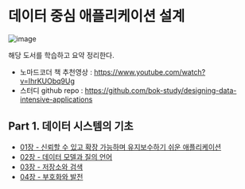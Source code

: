 # 데이터 중심 애플리케이션 설계

![image](https://github.com/dhkdn9192/data_engineer_career/assets/11307388/89f5201a-d1e7-42e6-92df-731c04338323)

해당 도서를 학습하고 요약 정리한다.
* 노마드코더 책 추천영상 : https://www.youtube.com/watch?v=IhrKUObq9Ug
* 스터디 github repo : https://github.com/bok-study/designing-data-intensive-applications


## Part 1. 데이터 시스템의 기초

* [01장 - 신뢰할 수 있고 확장 가능하며 유지보수하기 쉬운 애플리케이션](ch01.md)
* [02장 - 데이터 모델과 질의 언어](ch02.md)
* [03장 - 저장소와 검색](ch03.md)
* [04장 - 부호화와 발전](ch04.md)
